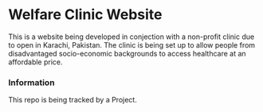 # Welfare Clinic Website

This is a website being developed in conjection with a non-profit clinic due to open in Karachi, Pakistan. The clinic is being set up to allow people from disadvantaged socio-economic backgrounds to access healthcare at an affordable price.

### Information
This repo is being tracked by a Project.
